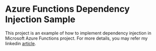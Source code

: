 # Azure Functions Dependency Injection Sample

This project is an example of how to implement dependency injection in Microsoft Azure Functions project. For more details, you may refer my linkedin [article](https://www.linkedin.com/pulse/dependency-injection-azure-functions-amit-dubay).

